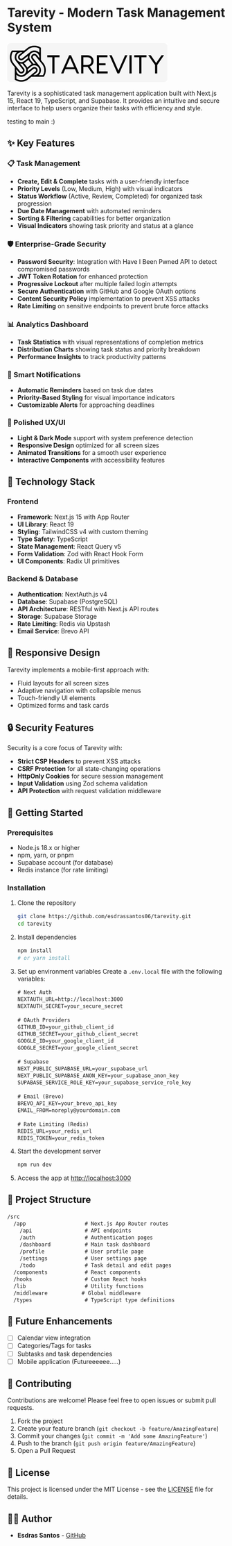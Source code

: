 # Tarevity - Modern Task Management System

![Tarevity Logo](public/logo.png)

Tarevity is a sophisticated task management application built with Next.js 15, React 19, TypeScript, and Supabase. It provides an intuitive and secure interface to help users organize their tasks with efficiency and style.

testing to main :)

## ✨ Key Features

### 📋 Task Management

- **Create, Edit & Complete** tasks with a user-friendly interface
- **Priority Levels** (Low, Medium, High) with visual indicators
- **Status Workflow** (Active, Review, Completed) for organized task progression
- **Due Date Management** with automated reminders
- **Sorting & Filtering** capabilities for better organization
- **Visual Indicators** showing task priority and status at a glance

### 🛡️ Enterprise-Grade Security

- **Password Security**: Integration with Have I Been Pwned API to detect compromised passwords
- **JWT Token Rotation** for enhanced protection
- **Progressive Lockout** after multiple failed login attempts
- **Secure Authentication** with GitHub and Google OAuth options
- **Content Security Policy** implementation to prevent XSS attacks
- **Rate Limiting** on sensitive endpoints to prevent brute force attacks

### 📊 Analytics Dashboard

- **Task Statistics** with visual representations of completion metrics
- **Distribution Charts** showing task status and priority breakdown
- **Performance Insights** to track productivity patterns

### 🔔 Smart Notifications

- **Automatic Reminders** based on task due dates
- **Priority-Based Styling** for visual importance indicators
- **Customizable Alerts** for approaching deadlines

### 🎨 Polished UX/UI

- **Light & Dark Mode** support with system preference detection
- **Responsive Design** optimized for all screen sizes
- **Animated Transitions** for a smooth user experience
- **Interactive Components** with accessibility features

## 🚀 Technology Stack

### Frontend

- **Framework**: Next.js 15 with App Router
- **UI Library**: React 19
- **Styling**: TailwindCSS v4 with custom theming
- **Type Safety**: TypeScript
- **State Management**: React Query v5
- **Form Validation**: Zod with React Hook Form
- **UI Components**: Radix UI primitives

### Backend & Database

- **Authentication**: NextAuth.js v4
- **Database**: Supabase (PostgreSQL)
- **API Architecture**: RESTful with Next.js API routes
- **Storage**: Supabase Storage
- **Rate Limiting**: Redis via Upstash
- **Email Service**: Brevo API

## 📱 Responsive Design

Tarevity implements a mobile-first approach with:

- Fluid layouts for all screen sizes
- Adaptive navigation with collapsible menus
- Touch-friendly UI elements
- Optimized forms and task cards

## 🔒 Security Features

Security is a core focus of Tarevity with:

- **Strict CSP Headers** to prevent XSS attacks
- **CSRF Protection** for all state-changing operations
- **HttpOnly Cookies** for secure session management
- **Input Validation** using Zod schema validation
- **API Protection** with request validation middleware

## 🚀 Getting Started

### Prerequisites

- Node.js 18.x or higher
- npm, yarn, or pnpm
- Supabase account (for database)
- Redis instance (for rate limiting)

### Installation

1. Clone the repository

   ```bash
   git clone https://github.com/esdrassantos06/tarevity.git
   cd tarevity
   ```

2. Install dependencies

   ```bash
   npm install
   # or yarn install
   ```

3. Set up environment variables
   Create a `.env.local` file with the following variables:

   ```env
   # Next Auth
   NEXTAUTH_URL=http://localhost:3000
   NEXTAUTH_SECRET=your_secure_secret

   # OAuth Providers
   GITHUB_ID=your_github_client_id
   GITHUB_SECRET=your_github_client_secret
   GOOGLE_ID=your_google_client_id
   GOOGLE_SECRET=your_google_client_secret

   # Supabase
   NEXT_PUBLIC_SUPABASE_URL=your_supabase_url
   NEXT_PUBLIC_SUPABASE_ANON_KEY=your_supabase_anon_key
   SUPABASE_SERVICE_ROLE_KEY=your_supabase_service_role_key

   # Email (Brevo)
   BREVO_API_KEY=your_brevo_api_key
   EMAIL_FROM=noreply@yourdomain.com

   # Rate Limiting (Redis)
   REDIS_URL=your_redis_url
   REDIS_TOKEN=your_redis_token
   ```

4. Start the development server

   ```bash
   npm run dev
   ```

5. Access the app at [http://localhost:3000](http://localhost:3000)

## 📁 Project Structure

```
/src
  /app                   # Next.js App Router routes
    /api                 # API endpoints
    /auth                # Authentication pages
    /dashboard           # Main task dashboard
    /profile             # User profile page
    /settings            # User settings page
    /todo                # Task detail and edit pages
  /components            # React components
  /hooks                 # Custom React hooks
  /lib                   # Utility functions
  /middleware           # Global middleware
  /types                 # TypeScript type definitions
```

## 🔮 Future Enhancements

- [ ] Calendar view integration
- [ ] Categories/Tags for tasks
- [ ] Subtasks and task dependencies
- [ ] Mobile application (Futureeeeee.....)

## 🤝 Contributing

Contributions are welcome! Please feel free to open issues or submit pull requests.

1. Fork the project
2. Create your feature branch (`git checkout -b feature/AmazingFeature`)
3. Commit your changes (`git commit -m 'Add some AmazingFeature'`)
4. Push to the branch (`git push origin feature/AmazingFeature`)
5. Open a Pull Request

## 📄 License

This project is licensed under the MIT License - see the [LICENSE](LICENSE) file for details.

## 👨‍💻 Author

- **Esdras Santos** - [GitHub](https://github.com/esdrassantos06)
